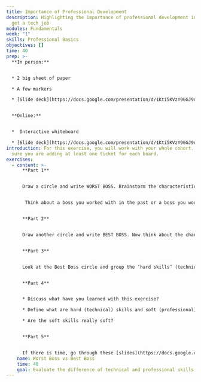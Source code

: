 ```yaml
---
title: Importance of Professional Development
description: Highlighting the importance of professional development in order to
  get a tech job
modules: Fundamentals
week: "1"
skills: Professional Basics
objectives: []
time: 40
prep: >-
  **In person:** 


  * 2 big sheet of paper

  * A few markers 

  * [Slide deck](https://docs.google.com/presentation/d/1Kti5KVzY9GGJ9rNU8Ye0G5eRNJo1S_qAzbTO1DosOnU/edit?usp=sharing)


  **Online:**


  *  Interactive whiteboard

  * [Slide deck](https://docs.google.com/presentation/d/1Kti5KVzY9GGJ9rNU8Ye0G5eRNJo1S_qAzbTO1DosOnU/edit?usp=sharing)
introduction: F﻿or this exercise, you will work with your whole cohort. Make
  sure you are adding at least one ticket for each board.
exercises:
  - content: >-
      **P﻿art 1**


      Draw a circle and write WORST BOSS. Brainstorm the characteristics of the “Worst Boss” and add tickets to the board.


       Think about a boss you worked with in the past or a boss you would not want to work for.


      **P﻿art 2**


      Draw another circle and write BEST BOSS. Now think about the characteristics of the best boss you ever had or you would want to have and add them to the board.


      **P﻿art 3**


      Look at the Best Boss circle and group the ‘hard skills’ (technical skills) and the ‘soft skills’ (professional skills) on the board.


      **P﻿art 4**


      * Discuss what have you learned with this exercise?

      * Define what are hard (technical) skills and soft (professional) skills?

      * Are the soft skills really soft?


      **Part 5**


      If there is time, go through these [slides](https://docs.google.com/presentation/d/1Kti5KVzY9GGJ9rNU8Ye0G5eRNJo1S_qAzbTO1DosOnU/edit?usp=sharing) together. If not, take some time to go through them in your own time.
    name: Worst Boss vs Best Boss
    time: 40
    goal: Evaluate the difference of technical and professional skills
---
```

